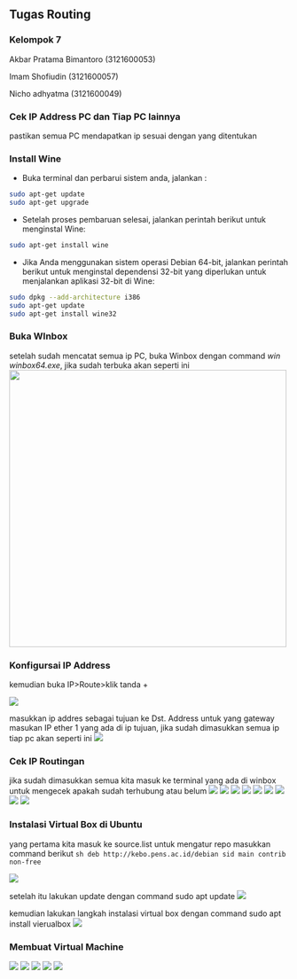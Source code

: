 ## Tugas Routing
### Kelompok 7
<P>Akbar Pratama Bimantoro (3121600053)</p>
<p>Imam Shofiudin (3121600057)</p>
<p>Nicho adhyatma (3121600049)</P>

### Cek IP Address PC dan Tiap PC lainnya
pastikan semua PC mendapatkan ip sesuai dengan yang ditentukan

### Install Wine

- Buka terminal dan perbarui sistem anda, jalankan :

```sh
sudo apt-get update
sudo apt-get upgrade
```

- Setelah proses pembaruan selesai, jalankan perintah berikut untuk menginstal Wine:

```sh
sudo apt-get install wine
```

- Jika Anda menggunakan sistem operasi Debian 64-bit, jalankan perintah berikut untuk menginstal dependensi 32-bit yang diperlukan untuk menjalankan aplikasi 32-bit di Wine:

```sh
sudo dpkg --add-architecture i386
sudo apt-get update
sudo apt-get install wine32
```

### Buka WInbox
setelah sudah mencatat semua ip PC, buka Winbox dengan command *win winbox64.exe*, jika sudah terbuka akan seperti ini
<img src="assets/img1.png" width="" height="500">

### Konfigursai IP Address
<p>kemudian buka IP>Route>klik tanda +<p>
<img src="assets/img2.png">

masukkan ip addres sebagai tujuan ke Dst. Address untuk yang gateway masukan IP ether 1 yang ada di ip tujuan,
jika sudah dimasukkan semua ip tiap pc akan seperti ini
<img src="assets/img3.png">

### Cek IP Routingan
jika sudah dimasukkan semua kita masuk ke terminal yang ada di winbox untuk mengecek apakah sudah terhubung atau belum
<img src="assets/img4.png">
<img src="assets/img5.png">
<img src="assets/img6.png">
<img src="assets/img7.png">
<img src="assets/img8.png">
<img src="assets/img9.png">
<img src="assets/img10.png">
<img src="assets/img11.png">
<img src="assets/img12.png">

### Instalasi Virtual Box di Ubuntu
yang pertama kita masuk ke source.list untuk mengatur repo masukkan command berikut ```sh deb http://kebo.pens.ac.id/debian sid main contrib non-free ```
  
<img src="assets/img13.png">
  
setelah itu lakukan update dengan command sudo apt update
<img src="assets/img14.png">
  
 kemudian lakukan langkah instalasi virtual box dengan command sudo apt install vierualbox
 <img src="assets/img15.png">
  
 ### Membuat Virtual Machine
 <img src="assets/img16.png">
 <img src="assets/img17.png">
 <img src="assets/img18.png">
 <img src="assets/img19.png">
 <img src="assets/img20.png">
